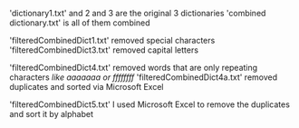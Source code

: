 'dictionary1.txt' and 2 and 3 are the original 3 dictionaries
'combined dictionary.txt' is all of them combined

'filteredCombinedDict1.txt' removed special characters 
'filteredCombinedDict3.txt' removed capital letters

'filteredCombinedDict4.txt' removed words that are only repeating characters _like aaaaaaa or ffffffff_
'filteredCombinedDict4a.txt' removed duplicates and sorted via Microsoft Excel

'filteredCombinedDict5.txt' I used Microsoft Excel to remove the duplicates and sort it by alphabet